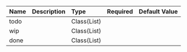 | Name | Description | Type | Required | Default Value |
| :--- | :----- | :--- | :---: | :---: |
| todo |  | Class(List) |  |  |
| wip |  | Class(List) |  |  |
| done |  | Class(List) |  |  |